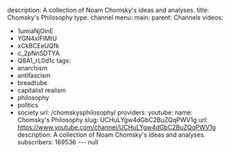 description: A collection of Noam Chomsky's ideas and analyses.
title: Chomsky's Philosophy
type: channel
menu:
  main:
    parent: Channels
videos:
- 1umiaNjOinE
- YGN4xIFIMtU
- xCkBCEeUQfk
- c_2pNnSDTYA
- Q8A1_rL0d1c
tags:
- anarchism
- antifascism
- breadtube
- capitalist realism
- philosophy
- politics
- society
url: /chomskysphilosophy/
providers:
  youtube:
    name: Chomsky's Philosophy
    slug: UCHuLYgw4dGbC2BuZQqPWV1g
    url: https://www.youtube.com/channel/UCHuLYgw4dGbC2BuZQqPWV1g
    description: A collection of Noam Chomsky's ideas and analyses.
    subscribers: 169536
--- null
